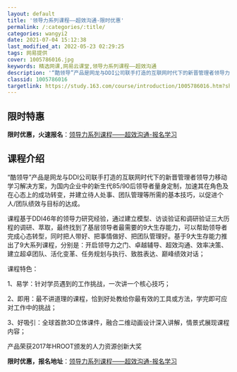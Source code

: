 ```yaml
---
layout: default
title: '领导力系列课程——超效沟通-限时优惠'
permalink: /:categories/:title/
categories: wangyi2
date: 2021-07-04 15:12:38
last_modified_at: 2022-05-23 02:29:25
tags: 网易提供
cover: 1005786016.jpg
keywords: 精选网课,网易云课堂,领导力系列课程——超效沟通
description: '“酷领导”产品是网龙与DDI公司联手打造的互联网时代下的新晋管理者领导力移动学习解决方案，为国内企业中的新生代85/90'
classid: 1005786016
targetlink: https://study.163.com/course/introduction/1005786016.htm?share=1&shareId=1025206652&utm_campaign=share&utm_medium=iphoneShare&utm_source=&utm_u=1025206652
---
```


## 限时特惠

**限时优惠，火速报名**：[领导力系列课程——超效沟通-报名学习](https://study.163.com/course/introduction/1005786016.htm?share=1&shareId=1025206652&utm_campaign=share&utm_medium=iphoneShare&utm_source=&utm_u=1025206652)

## 课程介绍

“酷领导”产品是网龙与DDI公司联手打造的互联网时代下的新晋管理者领导力移动学习解决方案，为国内企业中的新生代85/90后领导者量身定制，加速其在角色及在心态上的成功转变，并建立待人处事、团队管理等所需的基本技巧，以促进个人/团队绩效与目标的达成。

课程基于DDI46年的领导力研究经验，通过建立模型、访谈验证和调研验证三大历程的调研、萃取，最终找到了基层领导者最需要的9大生存能力，可以帮助领导者完成心态转型，同时把人带好、把事情做好、把团队管理好。基于9大生存能力推出了9大系列课程，分别是：开启领导力之门、卓越辅导、超效沟通、效率决策、建立超卓团队、活化变革、任务规划与执行、致胜表达、巅峰绩效对话；

课程特色：

1、易学：针对学员遇到的工作挑战，一次讲一个核心技巧；

2、即用：最不讲道理的课程，恰到好处教给你最有效的工具或方法，学完即可应对工作中的挑战；

3、好吸引：全球首款3D立体课件，融合二维动画设计深入讲解，情景式展现课程内容；

产品荣获2017年HROOT颁发的人力资源创新大奖

**限时优惠，报名地址**：[领导力系列课程——超效沟通-报名学习](https://study.163.com/course/introduction/1005786016.htm?share=1&shareId=1025206652&utm_campaign=share&utm_medium=iphoneShare&utm_source=&utm_u=1025206652)

